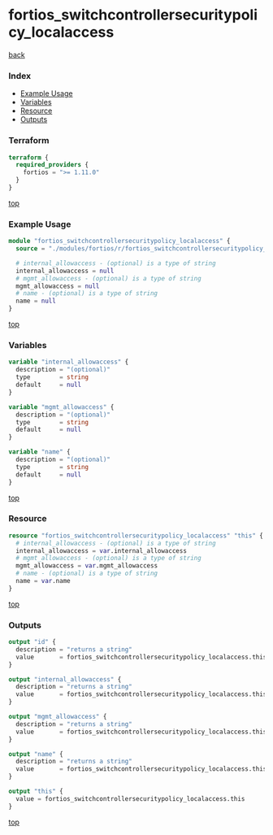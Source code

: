 # fortios_switchcontrollersecuritypolicy_localaccess

[back](../fortios.md)

### Index

- [Example Usage](#example-usage)
- [Variables](#variables)
- [Resource](#resource)
- [Outputs](#outputs)

### Terraform

```terraform
terraform {
  required_providers {
    fortios = ">= 1.11.0"
  }
}
```

[top](#index)

### Example Usage

```terraform
module "fortios_switchcontrollersecuritypolicy_localaccess" {
  source = "./modules/fortios/r/fortios_switchcontrollersecuritypolicy_localaccess"

  # internal_allowaccess - (optional) is a type of string
  internal_allowaccess = null
  # mgmt_allowaccess - (optional) is a type of string
  mgmt_allowaccess = null
  # name - (optional) is a type of string
  name = null
}
```

[top](#index)

### Variables

```terraform
variable "internal_allowaccess" {
  description = "(optional)"
  type        = string
  default     = null
}

variable "mgmt_allowaccess" {
  description = "(optional)"
  type        = string
  default     = null
}

variable "name" {
  description = "(optional)"
  type        = string
  default     = null
}
```

[top](#index)

### Resource

```terraform
resource "fortios_switchcontrollersecuritypolicy_localaccess" "this" {
  # internal_allowaccess - (optional) is a type of string
  internal_allowaccess = var.internal_allowaccess
  # mgmt_allowaccess - (optional) is a type of string
  mgmt_allowaccess = var.mgmt_allowaccess
  # name - (optional) is a type of string
  name = var.name
}
```

[top](#index)

### Outputs

```terraform
output "id" {
  description = "returns a string"
  value       = fortios_switchcontrollersecuritypolicy_localaccess.this.id
}

output "internal_allowaccess" {
  description = "returns a string"
  value       = fortios_switchcontrollersecuritypolicy_localaccess.this.internal_allowaccess
}

output "mgmt_allowaccess" {
  description = "returns a string"
  value       = fortios_switchcontrollersecuritypolicy_localaccess.this.mgmt_allowaccess
}

output "name" {
  description = "returns a string"
  value       = fortios_switchcontrollersecuritypolicy_localaccess.this.name
}

output "this" {
  value = fortios_switchcontrollersecuritypolicy_localaccess.this
}
```

[top](#index)